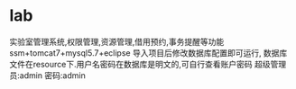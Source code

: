 # lab
实验室管理系统,权限管理,资源管理,借用预约,事务提醒等功能
ssm+tomcat7+mysql5.7+eclipse
导入项目后修改数据库配置即可运行, 数据库文件在resource下.用户名密码在数据库是明文的,可自行查看账户密码
超级管理员:admin 密码:admin

